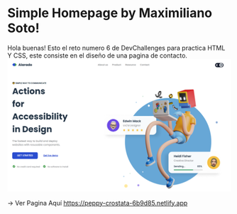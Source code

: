 # Simple Homepage by Maximiliano Soto!

Hola buenas! Esto el reto numero 6 de  DevChallenges para practica HTML Y CSS, este consiste en el diseño de una pagina de contacto.
![Business-Blog-Card](./assets/img/Preview.PNG)

-> Ver Pagina Aquí https://peppy-crostata-6b9d85.netlify.app

